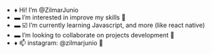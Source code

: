 - ♦ Hi! I’m @ZilmarJunio
- ▬ I’m interested in improve my skills 🥇
- ▬ ☑️ I’m currently learning Javascript, and more (like react native)
- ▬ I’m looking to collaborate on projects development 🤝
- ♦ 📫 instagram: @zilmarjunio 🔹 

<!---
ZilmarJunio/ZilmarJunio is a ✨ special ✨ repository because its `README.md` (this file) appears on your GitHub profile.
You can click the Preview link to take a look at your changes.
--->
